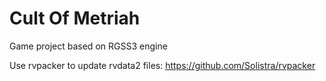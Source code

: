 # Cult Of Metriah

Game project based on RGSS3 engine

Use rvpacker to update rvdata2 files: https://github.com/Solistra/rvpacker
